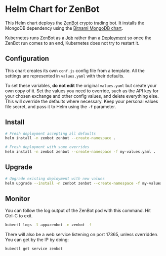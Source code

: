 # Helm Chart for ZenBot

This Helm chart deploys the [ZenBot](https://github.com/DeviaVir/zenbot) crypto trading bot. It installs the MongoDB dependency using the
[Bitnami MongoDB chart](https://bitnami.com/stack/mongodb/helm).

Kubernetes runs ZenBot as a [Job](https://kubernetes.io/docs/concepts/workloads/controllers/job/) rather than a
[Deployment](https://kubernetes.io/docs/concepts/workloads/controllers/deployment/) so once the ZenBot run comes to an end,
Kubernetes does not try to restart it.

## Configuration

This chart creates its own `conf.js` config file from a template. All the settings are represented in `values.yaml` with their defaults.

To set these variables, **do not edit** the original `values.yaml` but create your own copy of it. Set the values you need to override, such as
the API key for your chosen exchange and other config values, and delete everything else. This will override the defaults where necessary.
Keep your personal values file secret, and pass it to Helm using the `-f` parameter.

## Install

```sh
# Fresh deployment accepting all defaults
helm install -n zenbot zenbot --create-namespace .

# Fresh deployment with some overrides
helm install -n zenbot zenbot --create-namespace -f my-values.yaml .
```

## Upgrade

```sh
# Upgrade existing deployment with new values
helm upgrade --install -n zenbot zenbot --create-namespace -f my-values.yaml .
```

## Monitor

You can follow the log output of the ZenBot pod with this command. Hit Ctrl-C to exit.

```sh
kubectl logs -l app=zenbot -n zenbot -f
```

There will also be a web service listening on port 17365, unless overridden.
You can get by the IP by doing:

```sh
kubectl get service zenbot
```
